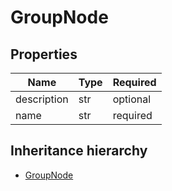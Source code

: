 

# GroupNode

## Properties

Name | Type | Required
-------- | -------- | --------
description | str | optional
name | str | required




## Inheritance hierarchy


* [GroupNode](GroupNode.md)
